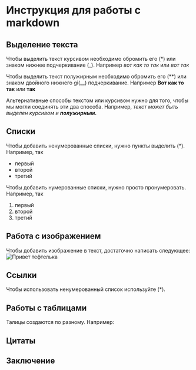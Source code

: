 # Инструкция для работы с markdown

## Выделение текста

Чтобы выделить текст курсивом необходимо обромить его (*) или знаком нижнее подчеркивание (_). Например *вот как то так* или _вот так_

Чтобы выделить текст полужирным необходимо обромить его (**) или знаком двойного нижнего gi(__) подчеркивание. Например **Вот как то так** или __так__


Альтернативные способы текстом или курсивом нужно для того, чтобы мы могли соединять эти два способа. Например, _текст может быть выделен курсивом и **полужирным.**_
## Списки

Чтобы добавить ненумерованные списки, нужно пункты выделить (*). Например, так
* первый
* второй
* третий

Чтобы добавить нумерованные списки, нужно просто пронумеровать. Например, так
1. первый
2. второй
3. третий


## Работа с изображением

Чтобы добавить изображение в текст, достаточно написать следующее: ![Привет тефтелька](image.png)

## Ссылки

Чтобы использовать ненумерованный список используйте (*).

## Работы с таблицами

Талицы создаются по разному. Например:

## Цитаты

## Заключение